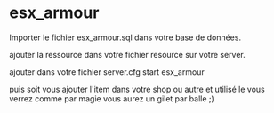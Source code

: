 # esx_armour

Importer le fichier esx_armour.sql dans votre base de données.

ajouter la ressource dans votre fichier resource sur votre server.

ajouter dans votre fichier server.cfg
start esx_armour

puis soit vous ajouter l'item dans votre shop ou autre et utilisé le vous verrez comme par magie vous aurez un gilet par balle ;)